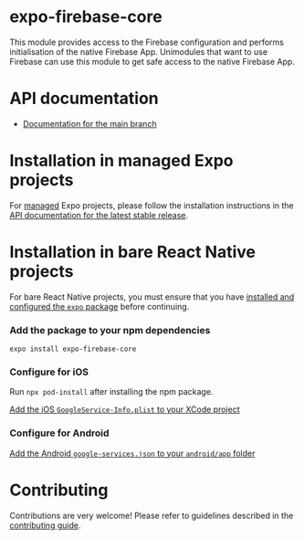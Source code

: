 # expo-firebase-core

This module provides access to the Firebase configuration and performs initialisation
of the native Firebase App. Unimodules that want to use Firebase can use
this module to get safe access to the native Firebase App.

# API documentation

- [Documentation for the main branch](https://github.com/expo/expo/blob/main/docs/pages/versions/unversioned/sdk/firebase-core.md)

# Installation in managed Expo projects

For [managed](https://docs.expo.io/versions/latest/introduction/managed-vs-bare/) Expo projects, please follow the installation instructions in the [API documentation for the latest stable release](https://docs.expo.io/versions/latest/sdk/firebase-core/).

# Installation in bare React Native projects

For bare React Native projects, you must ensure that you have [installed and configured the `expo` package](https://docs.expo.dev/bare/installing-expo-modules/) before continuing.

### Add the package to your npm dependencies

```
expo install expo-firebase-core
```

### Configure for iOS

Run `npx pod-install` after installing the npm package.

[Add the iOS `GoogleService-Info.plist` to your XCode project](https://firebase.google.com/docs/ios/setup#add-config-file)

### Configure for Android

[Add the Android `google-services.json` to your `android/app` folder](https://firebase.google.com/docs/android/setup#add-config-file)

# Contributing

Contributions are very welcome! Please refer to guidelines described in the [contributing guide](https://github.com/expo/expo#contributing).
